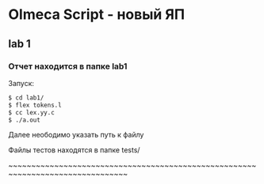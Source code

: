 # Olmeca Script - новый ЯП

## lab 1
### Отчет находится в папке lab1

Запуск:

```sh
$ cd lab1/
$ flex tokens.l
$ cc lex.yy.c
$ ./a.out
```
Далее неободимо указать путь к  файлу

Файлы тестов находятся в папке tests/

\~~~~~~~~~~~~~~~~~~~~~~~~~~~~~~~~~~~~~~~~~~~~~~~~~~~~~~~~~~~~~~~~~~~~~~~~~~~~~~~~

